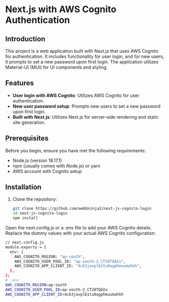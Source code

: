 # Next.js with AWS Cognito Authentication

## Introduction
This project is a web application built with Next.js that uses AWS Cognito for authentication. It includes functionality for user login, and for new users, it prompts to set a new password upon first login. The application utilizes Material-UI (MUI) for UI components and styling.

## Features
- **User login with AWS Cognito**: Utilizes AWS Cognito for user authentication.
- **New user password setup**: Prompts new users to set a new password upon first login.
- **Built with Next.js**: Utilizes Next.js for server-side rendering and static site generation.

## Prerequisites
Before you begin, ensure you have met the following requirements:
- Node.js (version 18.17.1)
- npm (usually comes with Node.js) or yarn 
- AWS account with Cognito setup

## Installation
1. Clone the repository:
   ```bash
   git clone https://github.com/webbninja2/next-js-cognito-login
   cd next-js-cognito-login
   npm install

Open the next.config.js or a .env file to add your AWS Cognito details. Replace the dummy values with your actual AWS Cognito configuration:

```bash
// next.config.js
module.exports = {
  env: {
    AWS_COGNITO_REGION: "ap-south",
    AWS_COGNITO_USER_POOL_ID: "ap-south-2_CT28TQAIx",
    AWS_COGNITO_APP_CLIENT_ID: "4cb3javplb1tu0agphmuumahkh",
  },
};
# .env
AWS_COGNITO_REGION=ap-south
AWS_COGNITO_USER_POOL_ID=ap-south-2_CT28TQAIx
AWS_COGNITO_APP_CLIENT_ID=4cb3javplb1tu0agphmuumahkh
